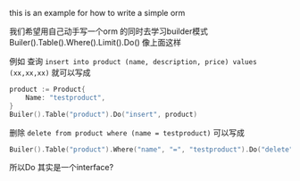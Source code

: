 this is an example for how to write a simple orm

我们希望用自己动手写一个orm 的同时去学习builder模式
Builer().Table().Where().Limit().Do()
像上面这样

例如
查询
`insert into product (name, description, price) values (xx,xx,xx)`
就可以写成
```go
product := Product{
    Name: "testproduct",
}
Builer().Table("product").Do("insert", product)
```

删除
`delete from product where (name = testproduct)`
可以写成
```go
Builer().Table("product").Where("name", "=", "testproduct").Do("delete")
```

所以Do 其实是一个interface?




